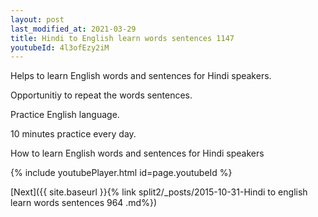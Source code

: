 ```yaml
---
layout: post
last_modified_at: 2021-03-29
title: Hindi to English learn words sentences 1147 
youtubeId: 4l3ofEzy2iM
---
```

 
 
Helps to learn English words and sentences for Hindi speakers.

Opportunitiy to repeat the words sentences. 

Practice English language. 
 
10 minutes practice every day. 
 
How to learn English words and sentences for Hindi speakers 
 
{% include youtubePlayer.html id=page.youtubeId %}
 
 
[Next]({{ site.baseurl }}{% link  split2/_posts/2015-10-31-Hindi to english learn words sentences 964 .md%})
 
